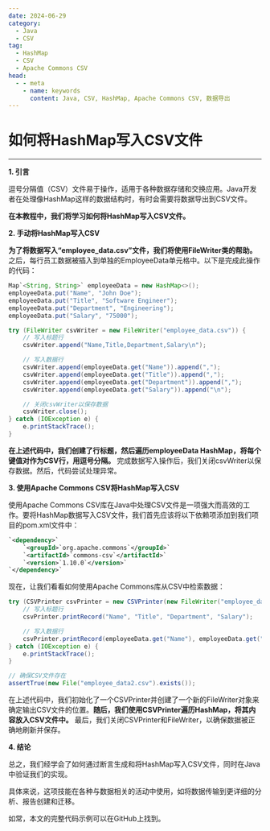 ```yaml
---
date: 2024-06-29
category:
  - Java
  - CSV
tag:
  - HashMap
  - CSV
  - Apache Commons CSV
head:
  - - meta
    - name: keywords
      content: Java, CSV, HashMap, Apache Commons CSV, 数据导出
---
```


# 如何将HashMap写入CSV文件

---

**1. 引言**

逗号分隔值（CSV）文件易于操作，适用于各种数据存储和交换应用。Java开发者在处理像HashMap这样的数据结构时，有时会需要将数据导出到CSV文件。

**在本教程中，我们将学习如何将HashMap写入CSV文件。**

**2. 手动将HashMap写入CSV**

**为了将数据写入“employee_data.csv”文件，我们将使用FileWriter类的帮助。** 之后，每行员工数据被插入到单独的EmployeeData单元格中。以下是完成此操作的代码：

```java
Map`<String, String>` employeeData = new HashMap<>();
employeeData.put("Name", "John Doe");
employeeData.put("Title", "Software Engineer");
employeeData.put("Department", "Engineering");
employeeData.put("Salary", "75000");
```

```java
try (FileWriter csvWriter = new FileWriter("employee_data.csv")) {
    // 写入标题行
    csvWriter.append("Name,Title,Department,Salary\n");

    // 写入数据行
    csvWriter.append(employeeData.get("Name")).append(",");
    csvWriter.append(employeeData.get("Title")).append(",");
    csvWriter.append(employeeData.get("Department")).append(",");
    csvWriter.append(employeeData.get("Salary")).append("\n");

    // 关闭csvWriter以保存数据
    csvWriter.close();
} catch (IOException e) {
    e.printStackTrace();
}
```

**在上述代码中，我们创建了行标题，然后遍历employeeData HashMap，将每个键值对作为CSV行，用逗号分隔。** 完成数据写入操作后，我们关闭csvWriter以保存数据。然后，代码尝试处理异常。

**3. 使用Apache Commons CSV将HashMap写入CSV**

使用Apache Commons CSV库在Java中处理CSV文件是一项强大而高效的工作。要将HashMap数据写入CSV文件，我们首先应该将以下依赖项添加到我们项目的pom.xml文件中：

```xml
`<dependency>`
    `<groupId>`org.apache.commons`</groupId>`
    `<artifactId>`commons-csv`</artifactId>`
    `<version>`1.10.0`</version>`
`</dependency>`
```

现在，让我们看看如何使用Apache Commons库从CSV中检索数据：

```java
try (CSVPrinter csvPrinter = new CSVPrinter(new FileWriter("employee_data2.csv"), CSVFormat.DEFAULT)) {
    // 写入标题行
    csvPrinter.printRecord("Name", "Title", "Department", "Salary");

    // 写入数据行
    csvPrinter.printRecord(employeeData.get("Name"), employeeData.get("Title"), employeeData.get("Department"), employeeData.get("Salary"));
} catch (IOException e) {
    e.printStackTrace();
}

// 确保CSV文件存在
assertTrue(new File("employee_data2.csv").exists());
```

在上述代码中，我们初始化了一个CSVPrinter并创建了一个新的FileWriter对象来确定输出CSV文件的位置。**随后，我们使用CSVPrinter遍历HashMap，将其内容放入CSV文件中。** 最后，我们关闭CSVPrinter和FileWriter，以确保数据被正确地刷新并保存。

**4. 结论**

总之，我们经学会了如何通过断言生成和将HashMap写入CSV文件，同时在Java中验证我们的实现。

具体来说，这项技能在各种与数据相关的活动中使用，如将数据传输到更详细的分析、报告创建和迁移。

如常，本文的完整代码示例可以在GitHub上找到。